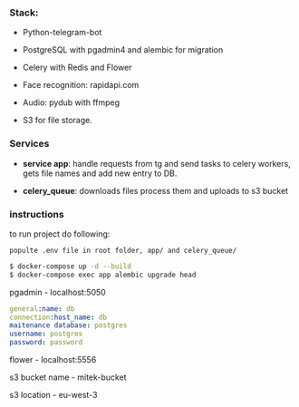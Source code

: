### Stack:
- Python-telegram-bot

- PostgreSQL with pgadmin4 and alembic for migration

- Celery with Redis and Flower

- Face recognition: rapidapi.com

- Audio: pydub with ffmpeg

- S3 for file storage.

### Services
- **service app**: handle requests from tg and send tasks to celery workers, gets file names and add new entry to DB.

- **celery_queue**: downloads files process them and uploads to s3 bucket

### instructions
to run project do following:
```
populte .env file in root folder, app/ and celery_queue/
```
```bash
$ docker-compose up -d --build
$ docker-compose exec app alembic upgrade head 
```
pgadmin - localhost:5050
```yaml
general:name: db
connection:host_name: db
maitenance database: postgres
username: postgres
password: password
```
flower - localhost:5556 

s3 bucket name - mitek-bucket

s3 location - eu-west-3
